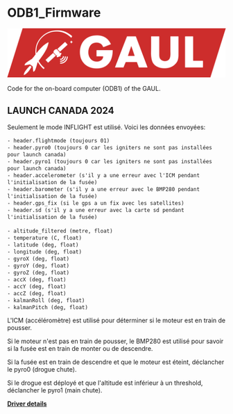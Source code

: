 # ODB1_Firmware

![GAUL Banner](doc/logo-full.webp)

Code for the on-board computer (ODB1) of the GAUL.

## LAUNCH CANADA 2024

Seulement le mode INFLIGHT est utilisé. Voici les données envoyées:

```
- header.flightmode (toujours 01)
- header.pyro0 (toujours 0 car les igniters ne sont pas installées pour launch canada)
- header.pyro1 (toujours 0 car les igniters ne sont pas installées pour launch canada)
- header.accelerometer (s'il y a une erreur avec l'ICM pendant l'initialisation de la fusée)
- header.barometer (s'il y a une erreur avec le BMP280 pendant l'initialisation de la fusée)
- header.gps_fix (si le gps a un fix avec les satellites)
- header.sd (s'il y a une erreur avec la carte sd pendant l'initialisation de la fusée)

- altitude_filtered (metre, float)
- temperature (C, float)
- latitude (deg, float)
- longitude (deg, float)
- gyroX (deg, float)
- gyroY (deg, float)
- gyroZ (deg, float)
- accX (deg, float)
- accY (deg, float)
- accZ (deg, float)
- kalmanRoll (deg, float)
- kalmanPitch (deg, float)
```

L'ICM (accéléromètre) est utilisé pour déterminer si le moteur est en train de pousser.

Si le moteur n'est pas en train de pousser, le BMP280 est utilisé pour savoir si la fusée est en train de monter ou de descendre.

Si la fusée est en train de descendre et que le moteur est éteint, déclancher le pyro0 (drogue chute).

Si le drogue est déployé et que l'altitude est inférieur à un threshold, déclancher le pyro1 (main chute).

**[Driver details](doc/driver.md)**

